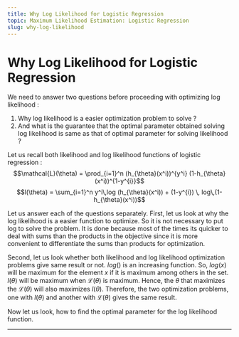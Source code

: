 ```yaml
---
title: Why Log Likelihood for Logistic Regression
topic: Maximum Likelihood Estimation: Logistic Regression
slug: why-log-likelihood
---
```


# Why Log Likelihood for Logistic Regression

We need to answer two questions before proceeding with optimizing log likelihood :
1. Why log likelihood is a easier optimization problem to solve ?
2. And what is the guarantee that the optimal parameter obtained solving log likelihood is same as that of optimal parameter for solving likelihood ?

Let us recall both likelihood and log likelihood functions of logistic regression : 
$$\mathcal{L}(\theta) = \prod_{i=1}^n (h_{\theta}(x^i))^{y^i} (1-h_{\theta}(x^i))^{1-y^{i}}$$
$$l(\theta) = \sum_{i=1}^n y^i\,log (h_{\theta}(x^i)) + (1-y^{i}) \, log\,(1-h_{\theta}(x^i))$$

Let us answer each of the questions separately. First, let us look at why the log likelihood is a easier function to optimize. So it is not necessary to put  log  to solve the problem. It is done because most of the times its quicker to deal with sums than the products in the objective since it is more convenient to differentiate the sums than products for optimization.

Second, let us look whether both likelihood and log likelihood optimization problems give same result or not. $log ()$ is an increasing function. So, $log(x)$ will be maximum for the element $x$ if it is maximum among others in the set. $l(\theta)$ will be maximum when $\mathcal{L}(\theta)$ is maximum. Hence, the $\theta$ that maximizes the $\mathcal{L}(\theta)$ will also maximizes $l(\theta)$. Therefore, the two optimization problems, one with $l(\theta)$ and another with $\mathcal{L}(\theta)$ gives the same result.

Now let us look, how to find the optimal parameter for the log likelihood function.

---
